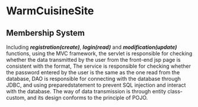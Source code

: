 # WarmCuisineSite
## Membership System
Including ***registration(create)***, ***login(read)*** and ***modification(update)*** functions, using the MVC framework, the servlet is responsible for checking whether the data transmitted by the user from the front-end jsp page is consistent with the format,
The service is responsible for checking whether the password entered by the user is the same as the one read from the database,
DAO is responsible for connecting with the database through JDBC, and using preparedstatement to prevent SQL injection and interact with the database.
The way of data transmission is through entity class-custom, and its design conforms to the principle of POJO.
